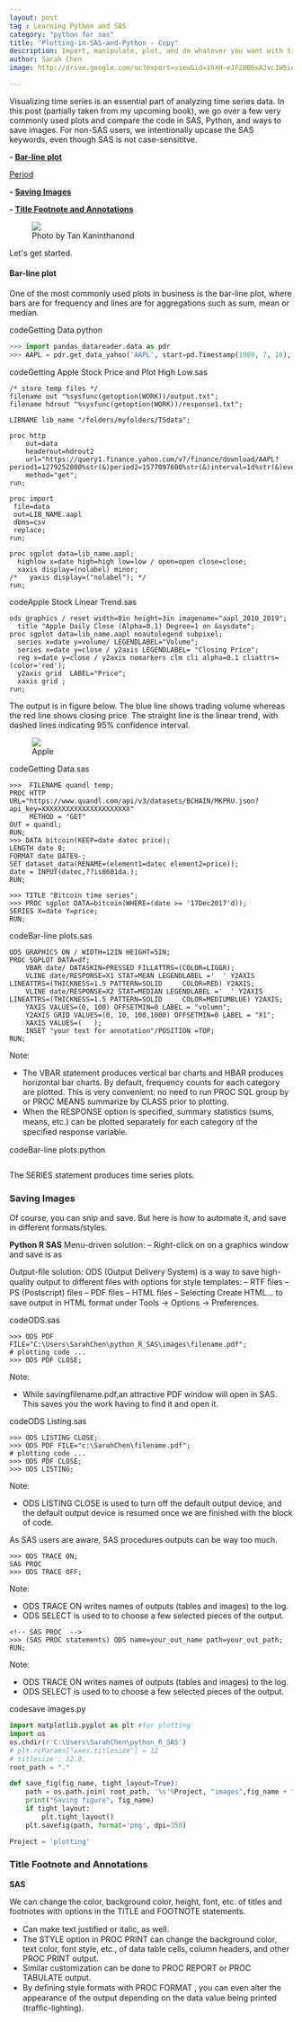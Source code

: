 ```yaml
---
layout: post
tag : Learning Python and SAS
category: "python for sas"
title: "Plotting-in-SAS-and-Python - Copy"
description: Import, manipulate, plot, and do whatever you want with time series and panel data.
author: Sarah Chen
image: http://drive.google.com/uc?export=view&id=1hXH-eJF20B6xAJvc1W5icAzePG1MwUuO

---
```


Visualizing time series is an essential part of analyzing time series data.    In this post (partially taken from my upcoming book), we go over a few very commonly used plots and compare the code in SAS, Python, and ways to save images.  For non-SAS users, we intentionally upcase the SAS keywords, even though SAS is not case-sensititve.  

**- [Bar-line plot](#Bar-line-plot)**

[Period](#Period)

**- [Saving Images](#Saving-Images)**

**- [Title Footnote and Annotations](#Enhance-Images)**

<figure>
  <img src="{{ "/images/posts/tan-kaninthanond.jpg" | relative_url }}">
  <figcaption>Photo by Tan Kaninthanond</figcaption>
</figure>
Let's get started.

<h4 id="Bar-line-plot">Bar-line plot</h4>

One of the most commonly used plots in business is the bar-line plot, where bars are for frequency and lines are for aggregations such as sum, mean or median. 

<div class="code-head"><span>code</span>Getting Data.python</div>

```python
>>> import pandas_datareader.data as pdr
>>> AAPL = pdr.get_data_yahoo('AAPL', start=pd.Timestamp(1980, 7, 16), end=pd.Timestamp(2019, 11, 10))

```
<div class="code-head"><span>code</span>Getting Apple Stock Price and Plot High Low.sas</div>

```sas
/* store temp files */
filename out "%sysfunc(getoption(WORK))/output.txt";
filename hdrout "%sysfunc(getoption(WORK))/response1.txt";

LIBNAME lib_name "/folders/myfolders/TSdata";

proc http 
    out=data 
    headerout=hdrout2
    url="https://query1.finance.yahoo.com/v7/finance/download/AAPL?period1=1279252800%str(&)period2=1577097600%str(&)interval=1d%str(&)events=history%str(&)crumb=&getCrumb."
    method="get";
run;
 
proc import
 file=data
 out=LIB_NAME.aapl
 dbms=csv
 replace;
run;

proc sgplot data=lib_name.aapl;
  highlow x=date high=high low=low / open=open close=close;
  xaxis display=(nolabel) minor;
/*   yaxis display=("nolabel"); */
run;

```


<div class="code-head"><span>code</span>Apple Stock Linear Trend.sas</div>

```sas
ods graphics / reset width=8in height=3in imagename="aapl_2010_2019";
  title "Apple Daily Close (Alpha=0.1) Degree=1 on &sysdate";
proc sgplot data=lib_name.aapl noautolegend subpixel;
  series x=date y=volume/ LEGENDLABEL="Volume";
  series x=date y=close / y2axis LEGENDLABEL= "Closing Price";
  reg x=date y=close / y2axis nomarkers clm cli alpha=0.1 cliattrs=(color='red'); 
  y2axis grid  LABEL="Price";
  xaxis grid ;
run;
```
The output is in figure below.  The blue line shows trading volume whereas the red line shows closing price.  The straight line is the linear trend, with dashed lines indicating 95% confidence interval. 
<figure>
  <img src="{{ "/images/posts/Apple_Linear_Trend.png" | relative_url }}">
  <figcaption>Apple</figcaption>
</figure>

<div class="code-head"><span>code</span>Getting Data.sas</div>

```sas
>>>  FILENAME quandl temp;
PROC HTTP URL="https://www.quandl.com/api/v3/datasets/BCHAIN/MKPRU.json?api_key=XXXXXXXXXXXXXXXXXXXXXX"
     METHOD = "GET"
OUT = quandl;
RUN;
>>> DATA bitcoin(KEEP=date datec price);
LENGTH date 8;
FORMAT date DATE9-;
SET dataset_data(RENAME=(element1=datec element2=price));
date = INPUT(datec,??is8601da.);
RUN;

>>> TITLE "Bitcoin time series";
>>> PROC sgplot DATA=bitcoin(WHERE=(date >= '17Dec2017'd));
SERIES X=date Y=price;
RUN;
```


<div class="code-head"><span>code</span>Bar-line plots.sas</div>

```sas
ODS GRAPHICS ON / WIDTH=12IN HEIGHT=5IN;
PROC SGPLOT DATA=df;
    VBAR date/ DATASKIN=PRESSED FILLATTRS=(COLOR=LIGGR);
    VLINE date/RESPONSE=X1 STAT=MEAN LEGENDLABEL ='  ' Y2AXIS LINEATTRS=(THICKNESS=1.5 PATTERN=SOLID     COLOR=RED) Y2AXIS;
    VLINE date/RESPONSE=X2 STAT=MEDIAN LEGENDLABEL ='  ' Y2AXIS LINEATTRS=(THICKNESS=1.5 PATTERN=SOLID     COLOR=MEDIUMBLUE) Y2AXIS;
    YAXIS VALUES=(0, 100) OFFSETMIN=0 LABEL = "volumn";
    Y2AXIS GRID VALUES=(0, 10, 100,1000) OFFSETMIN=0 LABEL = "X1";
    XAXIS VALUES=(   );
    INSET "your text for annotation"/POSITION =TOP;
RUN;
```

Note:
 - The VBAR statement produces vertical bar charts and HBAR produces horizontal bar charts.   By default, frequency counts for each category are plotted.  This is very convenient: no need to run PROC SQL group by or PROC MEANS summarize by CLASS prior to plotting. 
  - When the <span class='coding'>RESPONSE</span> option is speciﬁed, summary statistics (sums, means, etc.) can be plotted separately for each category of the speciﬁed response variable.

<div class="code-head"><span>code</span>Bar-line plots.python</div>

```python

```

The SERIES statement produces time series plots.

<h3 id="Saving-Images">Saving Images</h3>

Of course, you can snip and save.  But here is how to automate it, and save in different formats/styles. 

**Python R SAS**
Menu-driven solution:
– Right-click on on a graphics window and save is as 

Output-file solution:
ODS (Output Delivery System) is a way to save high-quality output to different ﬁles with options for style templates:
– RTF ﬁles – PS (Postscript) ﬁles – PDF ﬁles – HTML ﬁles
– Selecting Create HTML... to save output in HTML format under Tools -> Options -> Preferences. 

<div class="code-head"><span>code</span>ODS.sas</div>

```sas
>>> ODS PDF FILE="C:\Users\SarahChen\python_R_SAS\images\filename.pdf";
# plotting code ...
>>> ODS PDF CLOSE;
```
Note:
- While savingfilename.pdf,an attractive PDF window will open in SAS.  This saves you the work having to find it and open it. 
<div class="code-head"><span>code</span>ODS Listing.sas</div>

```sas
>>> ODS LISTING CLOSE;
>>> ODS PDF FILE="c:\SarahChen\filename.pdf";
# plotting code ...
>>> ODS PDF CLOSE;
>>> ODS LISTING;
```
Note:
- <span class='coding'>ODS LISTING CLOSE</span> is used to turn off the default output device, and the default output device is resumed once we are finished with the block of code. 



As SAS users are aware, SAS procedures outputs can be way too much. 

```sas
>>> ODS TRACE ON;
SAS PROC 
>>> ODS TRACE OFF;
```
Note:
- <span class='coding'>ODS TRACE ON</span> writes names of outputs (tables and images) to the log. 
- <span class='coding'>ODS SELECT </span> is used to to choose a few selected pieces of the output.

```sas
<!-- SAS PROC  -->
>>> (SAS PROC statements) ODS name=your_out_name path=your_out_path; RUN;
```
Note:
- <span class='coding'>ODS TRACE ON</span> writes names of outputs (tables and images) to the log. 
- <span class='coding'>ODS SELECT </span> is used to to choose a few selected pieces of the output.

<div class="code-head"><span>code</span>save images.py</div>

```python
import matplotlib.pyplot as plt #for plotting
import os
os.chdir(r'C:\Users\SarahChen\python_R_SAS')
# plt.rcParams["axes.titlesize"] = 12
# titlesize': 12.0,  
root_path = "."

def save_fig(fig_name, tight_layout=True):
    path = os.path.join( root_path, '%s'%Project, "images",fig_name + ".png")
    print("Saving figure", fig_name)
    if tight_layout:
        plt.tight_layout()
    plt.savefig(path, format='png', dpi=350)

Project = 'plotting'
```

<h3 id="Enhance-Images">Title Footnote and Annotations</h3>

**SAS**

We can change the color, background color, height, font, etc. of titles and footnotes with options in the <span class='coding'>TITLE</span> and <span class='coding'>FOOTNOTE</span> statements. 
* Can make text justiﬁed or italic, as well. 
* The <span class='coding'>STYLE</span> option in <span class='coding'>PROC PRINT</span> can change the background color, text color, font style, etc., of data table cells, column headers, and other <span class='coding'>PROC PRINT</span> output. 
* Similar customization can be done to <span class='coding'>PROC REPORT</span> or <span class='coding'>PROC TABULATE</span>  output. 
* By deﬁning style formats with <span class='coding'>PROC FORMAT</span> , you can even alter the appearance of the output depending on the data value being printed (trafﬁc-lighting).